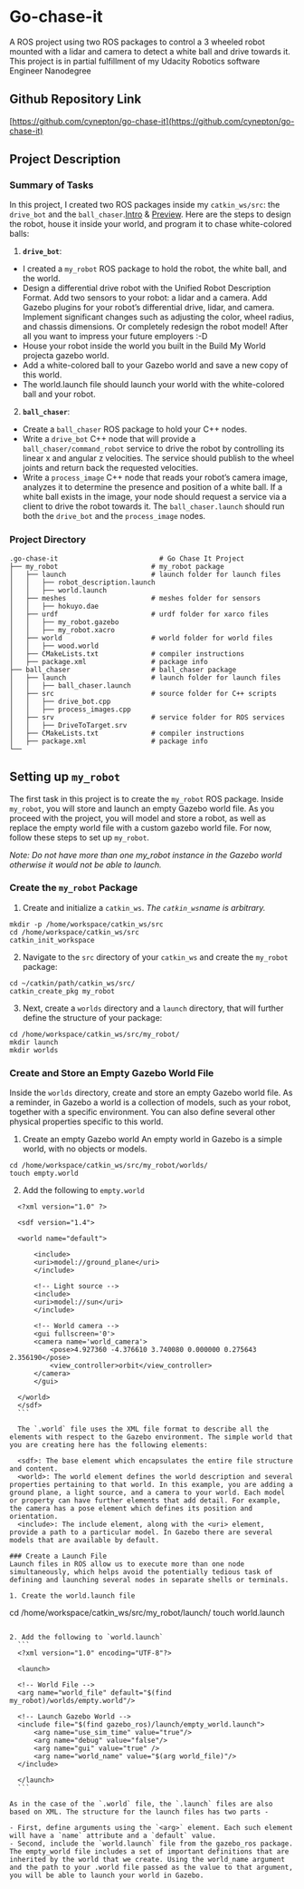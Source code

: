 # Go-chase-it

A ROS  project using two ROS packages to control a 3 wheeled robot mounted with a lidar and camera to detect a white ball and drive towards it. This project is in partial fulfillment of my Udacity Robotics software Engineer Nanodegree

## Github Repository Link
[https://github.com/cynepton/go-chase-it](https://github.com/cynepton/go-chase-it)

## Project Description
### Summary of Tasks
In this project, I created two ROS packages inside my `catkin_ws/src`: the `drive_bot` and the `ball_chaser`.[Intro](https://youtu.be/pzZKvUSFkgs) & [Preview](https://youtu.be/HxYGmwMp2uw). Here are the steps to design the robot, house it inside your world, and program it to chase white-colored balls:

1. **`drive_bot`**:
  - I created a `my_robot` ROS package to hold the robot, the white ball, and the world.
  - Design a differential drive robot with the Unified Robot Description Format. Add two sensors to your robot: a lidar and a camera. Add Gazebo plugins for your robot’s differential drive, lidar, and camera. Implement significant changes such as adjusting the color, wheel radius, and chassis dimensions. Or completely redesign the robot model! After all you want to impress your future employers :-D
  - House your robot inside the world you built in the Build My World projecta gazebo world.
  - Add a white-colored ball to your Gazebo world and save a new copy of this world.
  - The world.launch file should launch your world with the white-colored ball and your robot.

2. **`ball_chaser`**:
  - Create a `ball_chaser` ROS package to hold your C++ nodes.
  - Write a `drive_bot` C++ node that will provide a `ball_chaser/command_robot` service to drive the robot by controlling its linear x and angular z velocities. The service should publish to the wheel joints and return back the requested velocities.
  - Write a `process_image` C++ node that reads your robot’s camera image, analyzes it to determine the presence and position of a white ball. If a white ball exists in the image, your node should request a service via a client to drive the robot towards it.
The `ball_chaser.launch` should run both the `drive_bot` and the `process_image` nodes.

### Project Directory

    .go-chase-it                         # Go Chase It Project
    ├── my_robot                       # my_robot package                   
    │   ├── launch                     # launch folder for launch files   
    │   │   ├── robot_description.launch
    │   │   ├── world.launch
    │   ├── meshes                     # meshes folder for sensors
    │   │   ├── hokuyo.dae
    │   ├── urdf                       # urdf folder for xarco files
    │   │   ├── my_robot.gazebo
    │   │   ├── my_robot.xacro
    │   ├── world                      # world folder for world files
    │   │   ├── wood.world
    │   ├── CMakeLists.txt             # compiler instructions
    │   ├── package.xml                # package info
    ├── ball_chaser                    # ball_chaser package                   
    │   ├── launch                     # launch folder for launch files   
    │   │   ├── ball_chaser.launch
    │   ├── src                        # source folder for C++ scripts
    │   │   ├── drive_bot.cpp
    │   │   ├── process_images.cpp
    │   ├── srv                        # service folder for ROS services
    │   │   ├── DriveToTarget.srv
    │   ├── CMakeLists.txt             # compiler instructions
    │   ├── package.xml                # package info                  
    └──        

## Setting up `my_robot`
The first task in this project is to create the `my_robot` ROS package. Inside `my_robot`, you will store and launch an empty Gazebo world file. As you proceed with the project, you will model and store a robot, as well as replace the empty world file with a custom gazebo world file. For now, follow these steps to set up `my_robot`.

*Note: Do not have more than one my_robot instance in the Gazebo world otherwise it would not be able to launch.*

### Create the `my_robot` Package
1. Create and initialize a `catkin_ws`. *The `catkin_ws`name is arbitrary.*

  ```
  mkdir -p /home/workspace/catkin_ws/src
  cd /home/workspace/catkin_ws/src
  catkin_init_workspace
  ```
2.  Navigate to the `src` directory of your `catkin_ws` and create the `my_robot` package:

  ```
  cd ~/catkin/path/catkin_ws/src/
  catkin_create_pkg my_robot
  ```
3. Next, create a `worlds` directory and a `launch` directory, that will further define the structure of your package:
  ```
  cd /home/workspace/catkin_ws/src/my_robot/
  mkdir launch
  mkdir worlds
  ```

### Create and Store an Empty Gazebo World File
Inside the `worlds` directory, create and store an empty Gazebo world file. As a reminder, in Gazebo a world is a collection of models, such as your robot, together with a specific environment. You can also define several other physical properties specific to this world.

1. Create an empty Gazebo world
  An empty world in Gazebo is a simple world, with no objects or models.

  ```
  cd /home/workspace/catkin_ws/src/my_robot/worlds/
  touch empty.world
  ```

2. Add the following to `empty.world`
  ```
    <?xml version="1.0" ?>

    <sdf version="1.4">

    <world name="default">

        <include>
        <uri>model://ground_plane</uri>
        </include>

        <!-- Light source -->
        <include>
        <uri>model://sun</uri>
        </include>

        <!-- World camera -->
        <gui fullscreen='0'>
        <camera name='world_camera'>
            <pose>4.927360 -4.376610 3.740080 0.000000 0.275643 2.356190</pose>
            <view_controller>orbit</view_controller>
        </camera>
        </gui>

    </world>
    </sdf>
    ```

    The `.world` file uses the XML file format to describe all the elements with respect to the Gazebo environment. The simple world that you are creating here has the following elements:

    <sdf>: The base element which encapsulates the entire file structure and content.
    <world>: The world element defines the world description and several properties pertaining to that world. In this example, you are adding a ground plane, a light source, and a camera to your world. Each model or property can have further elements that add detail. For example, the camera has a pose element which defines its position and orientation.
    <include>: The include element, along with the <uri> element, provide a path to a particular model. In Gazebo there are several models that are available by default.

### Create a Launch File
Launch files in ROS allow us to execute more than one node simultaneously, which helps avoid the potentially tedious task of defining and launching several nodes in separate shells or terminals.

1. Create the world.launch file

  ```
  cd /home/workspace/catkin_ws/src/my_robot/launch/
  touch world.launch
  ```

2. Add the following to `world.launch`
    ```
    <?xml version="1.0" encoding="UTF-8"?>

    <launch>

    <!-- World File -->
    <arg name="world_file" default="$(find my_robot)/worlds/empty.world"/>

    <!-- Launch Gazebo World -->
    <include file="$(find gazebo_ros)/launch/empty_world.launch">
        <arg name="use_sim_time" value="true"/>
        <arg name="debug" value="false"/>
        <arg name="gui" value="true" />
        <arg name="world_name" value="$(arg world_file)"/>
    </include>

    </launch>
    ```

As in the case of the `.world` file, the `.launch` files are also based on XML. The structure for the launch files has two parts -

- First, define arguments using the `<arg>` element. Each such element will have a `name` attribute and a `default` value.
- Second, include the `world.launch` file from the gazebo_ros package. The empty_world file includes a set of important definitions that are inherited by the world that we create. Using the world_name argument and the path to your .world file passed as the value to that argument, you will be able to launch your world in Gazebo.